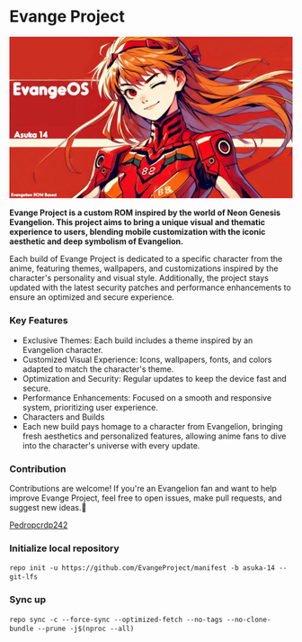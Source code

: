 # **Evange Project**

![Evangelion Asuka](asuka.png)


**Evange Project is a custom ROM inspired by the world of Neon Genesis Evangelion. This project aims to bring a unique visual and thematic experience to users, blending mobile customization with the iconic aesthetic and deep symbolism of Evangelion.**

Each build of Evange Project is dedicated to a specific character from the anime, featuring themes, wallpapers, and customizations inspired by the character's personality and visual style. Additionally, the project stays updated with the latest security patches and performance enhancements to ensure an optimized and secure experience.

### Key Features
- Exclusive Themes: Each build includes a theme inspired by an Evangelion character.
- Customized Visual Experience: Icons, wallpapers, fonts, and colors adapted to match the character's theme.
- Optimization and Security: Regular updates to keep the device fast and secure.
- Performance Enhancements: Focused on a smooth and responsive system, prioritizing user experience.
- Characters and Builds
- Each new build pays homage to a character from Evangelion, bringing fresh aesthetics and personalized features, allowing anime fans to dive into the character's universe with every update.

### Contribution

Contributions are welcome! If you're an Evangelion fan and want to help improve Evange Project, feel free to open issues, make pull requests, and suggest new ideas.💖

[Pedropcrdp242](https://github.com/Pedropcrdp242)

### Initialize local repository
```
repo init -u https://github.com/EvangeProject/manifest -b asuka-14 --git-lfs
```
### Sync up 
```
repo sync -c --force-sync --optimized-fetch --no-tags --no-clone-bundle --prune -j$(nproc --all)
```
